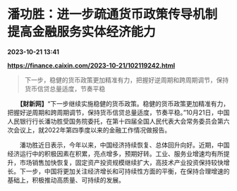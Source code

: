 # 潘功胜：进一步疏通货币政策传导机制 提高金融服务实体经济能力

**2023-10-21 13:41**

**https://finance.caixin.com/2023-10-21/102119242.html**

> 下一步，稳健的货币政策更加精准有力，把握好逆周期和跨周期调节，保持货币信贷总量适度，节奏平稳

  

　　**【财新网】**“下一步继续实施稳健的货币政策。稳健的货币政策更加精准有力，把握好逆周期和跨周期调节，保持货币信贷总量适度，节奏平稳。”10月21日，中国人民银行行长潘功胜受国务院委托，在第十四届全国人民代表大会常务委员会第六次会议上，就2022年第四季度以来的金融工作情况做报告。

　　潘功胜近日表示，今年以来，中国经济持续恢复、总体回升向好。近期，中国经济运行中的积极因素在积累，亮点增多，预期好转。工业、服务业增速均有所提升，市场销售加快恢复，固定资产投资规模继续扩大，高技术产业投资保持较快增长。下一步，中国将更加关注经济增长和可持续性方面的平衡，在保持合理增速的基础上，积极推动高质量、可持续的发展。